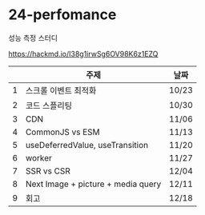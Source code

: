 # 24-perfomance
성능 측정 스터디

https://hackmd.io/I38g1irwSg6OV98K6z1EZQ

|     | 주제                                | 날짜    | 
|-----|------------------------------------|--------|
|  1  | 스크롤 이벤트 최적화                    | 10/23  |
|  2  | 코드 스플리팅                         | 10/30  |
|  3  | CDN                                | 11/06  |
|  4  | CommonJS vs ESM                    | 11/13  |
|  5  |  useDeferredValue, useTransition   | 11/20  |
|  6  |   worker                           | 11/27  |
|  7  | SSR vs CSR                         | 12/04  |
|  8  | Next Image + picture + media query | 12/11  |
|  9  | 회고                                | 12/18  |
